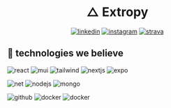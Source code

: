 <div align="center">

# △ Extropy

[![linkedin](https://img.shields.io/badge/linkedin-0A66C2?&style=for-the-badge&logo=linkedin&logoColor=white)](https://www.linkedin.com/in/kristianduda)
[![instagram](https://img.shields.io/badge/Instagram-E4405F?style=for-the-badge&logo=instagram&logoColor=white)](https://www.instagram.com/krstn_duda)
[![strava](https://img.shields.io/badge/strava-FC4C02?style=for-the-badge&logo=strava&logoColor=white)](https://www.strava.com/clubs/extropy)

</div>

## 🔨 technologies we believe
![react](https://img.shields.io/badge/React-262626?style=for-the-badge&logo=react)
![mui](https://img.shields.io/badge/mui-262626?style=for-the-badge&logo=materialdesign&logoColor=white)
![tailwind](https://img.shields.io/badge/tailwind-262626?style=for-the-badge&logo=tailwindcss)
![nextjs](https://img.shields.io/badge/next.js-262626?style=for-the-badge&logo=nextdotjs)
![expo](https://img.shields.io/badge/expo-262626?style=for-the-badge&logo=expo)

![net](https://img.shields.io/badge/.net-262626?style=for-the-badge&logo=dotnet)
![nodejs](https://img.shields.io/badge/node.js-262626?style=for-the-badge&logo=nodedotjs)
![mongo](https://img.shields.io/badge/mongo-262626?style=for-the-badge&logo=mongodb)

![github](https://img.shields.io/badge/github-262626?style=for-the-badge&logo=github)
![docker](https://img.shields.io/badge/docker-262626?style=for-the-badge&logo=docker)
![docker](https://img.shields.io/badge/btc-262626?style=for-the-badge&logo=bitcoin)
